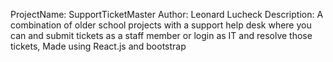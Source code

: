 ProjectName: SupportTicketMaster
Author: Leonard Lucheck
Description: A combination of older school projects with a support help desk where you can 
and submit tickets as a staff member or login as IT and resolve those tickets, Made using
React.js and bootstrap

